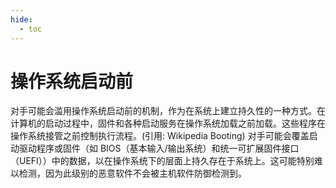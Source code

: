 ```yaml
---
hide:
  - toc
---
```


# 操作系统启动前

对手可能会滥用操作系统启动前的机制，作为在系统上建立持久性的一种方式。在计算机的启动过程中，固件和各种启动服务在操作系统加载之前加载。这些程序在操作系统接管之前控制执行流程。(引用: Wikipedia Booting)  对手可能会覆盖启动驱动程序或固件（如 BIOS（基本输入/输出系统）和统一可扩展固件接口（UEFI））中的数据，以在操作系统下的层面上持久存在于系统上。这可能特别难以检测，因为此级别的恶意软件不会被主机软件防御检测到。

